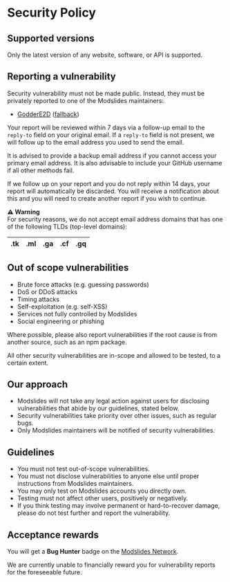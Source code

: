# Security Policy

## Supported versions

Only the latest version of any website, software, or API is supported.

## Reporting a vulnerability

Security vulnerability must not be made public.
Instead, they must be privately reported to one of the Modslides maintainers:

- [GodderE2D](mailto:main@godder.xyz) ([fallback](mailto:godderseesyou@gmail.com))

Your report will be reviewed within 7 days via a follow-up email to the `reply-to` field on your original email.
If a `reply-to` field is not present, we will follow up to the email address you used to send the email.

It is advised to provide a backup email address if you cannot access your primary email address.
It is also advisable to include your GitHub username if all other methods fail.

If we follow up on your report and you do not reply within 14 days, your report will automatically be discarded.
You will receive a notification about this and you will need to create another report if you wish to continue.

**⚠️ Warning**  
For security reasons, we do not accept email address domains that has one of the following TLDs (top-level domains):

| .tk | .ml | .ga | .cf | .gq |
| --- | --- | --- | --- | --- |

## Out of scope vulnerabilities

- Brute force attacks (e.g. guessing passwords)
- DoS or DDoS attacks
- Timing attacks
- Self-exploitation (e.g. self-XSS)
- Services not fully controlled by Modslides
- Social engineering or phishing

Where possible, please also report vulnerabilities if the root cause is from another source, such as an npm package.

All other security vulnerabilities are in-scope and allowed to be tested, to a certain extent.

## Our approach

- Modslides will not take any legal action against users for disclosing vulnerabilities that abide by our guidelines, stated below.
- Security vulnerabilities take priority over other issues, such as regular bugs.
- Only Modslides maintainers will be notified of security vulnerabilities.

## Guidelines

- You must not test out-of-scope vulnerabilities.
- You must not disclose vulnerabilities to anyone else until proper instructions from Modslides maintainers.
- You may only test on Modslides accounts you directly own.
- Testing must not affect other users, positively or negatively.
- If you think testing may involve permanent or hard-to-recover damage, please do not test further and report the vulnerability.

## Acceptance rewards

You will get a **Bug Hunter** badge on the [Modslides Network](https://modslides.com/network).

We are currently unable to financially reward you for vulnerability reports for the foreseeable future.
